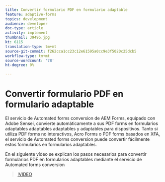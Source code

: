 ```yaml
---
title: Convertir formulario PDF en formulario adaptable
feature: adaptive-forms
topics: development
audience: developer
doc-type: article
activity: implement
thumbnail: 39495.jpg
kt: 6115
translation-type: tm+mt
source-git-commit: f262cca1cc23c12e61595a0cc9e3f5020c25dcb5
workflow-type: tm+mt
source-wordcount: '78'
ht-degree: 0%

---
```


# Convertir formulario PDF en formulario adaptable

El servicio de Automated forms conversion de AEM Forms, equipado con Adobe Sensei, convierte automáticamente a sus PDF forms en formularios adaptables adaptables adaptables y adaptables para dispositivos. Tanto si utiliza PDF forms no interactivos, Acro Forms o PDF forms basados en XFA, el servicio de Automated forms conversion puede convertir fácilmente estos formularios en formularios adaptables.

En el siguiente vídeo se explican los pasos necesarios para convertir formularios PDF en formularios adaptables mediante el servicio de Automated forms conversion

>[!VIDEO](https://video.tv.adobe.com/v/39495/?quality=9&learn=on)


